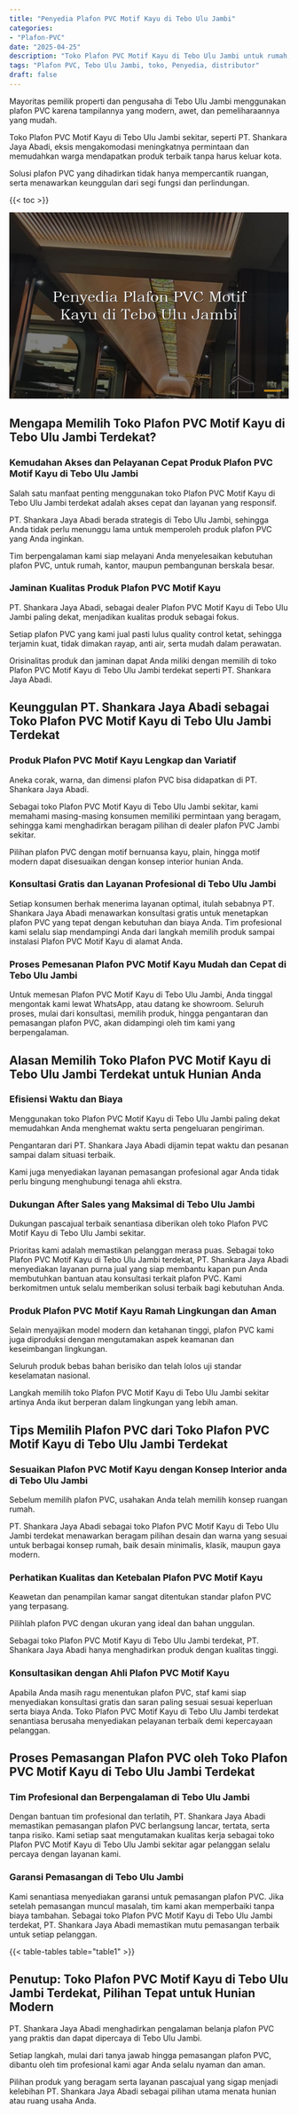 ```yaml
---
title: "Penyedia Plafon PVC Motif Kayu di Tebo Ulu Jambi"
categories: 
- "Plafon-PVC"
date: "2025-04-25"
description: "Toko Plafon PVC Motif Kayu di Tebo Ulu Jambi untuk rumah, office, serta ritel. Produk berkualitas, pilihan motif, pilihan warna elegan, beserta jasa pemasangan ditangani oleh tenaga ahli ahli serta jaminan resmi!|Jasa penyediaan Plafon PVC Motif Kayu di Tebo Ulu Jambi bagi kebutuhan tempat tinggal, office, maupun gerai, dengan material unggulan dan penempatan oleh tim ahli serta jaminan resmi.|Pilihan Plafon PVC Motif Kayu di Tebo Ulu Jambi yang terbukti bagi rumah, perkantoran, dan ritel, bersama produk unggulan dan pemasangan ditangani oleh tenaga ahli ahli serta jaminan resmi.|Distribusi Plafon PVC Motif Kayu di Tebo Ulu Jambi untuk rumah, perkantoran, serta gerai, dengan plafon unggulan dan pemasangan ditangani oleh tim berpengalaman, disertai dengan jaminan resmi.}"
tags: "Plafon PVC, Tebo Ulu Jambi, toko, Penyedia, distributor"
draft: false
---
```


Mayoritas pemilik properti dan pengusaha di Tebo Ulu Jambi menggunakan plafon PVC karena tampilannya yang modern, awet, dan pemeliharaannya yang mudah.

Toko Plafon PVC Motif Kayu di Tebo Ulu Jambi sekitar, seperti PT. Shankara Jaya Abadi, eksis mengakomodasi meningkatnya permintaan dan memudahkan warga mendapatkan produk terbaik tanpa harus keluar kota.

Solusi plafon PVC yang dihadirkan tidak hanya mempercantik ruangan, serta menawarkan keunggulan dari segi fungsi dan perlindungan.

{{< toc >}}

![Penyedia Plafon PVC Motif Kayu di Tebo Ulu Jambi](/images/Plafon-PVC/Penyedia-Plafon-PVC-Motif-Kayu-di-Tebo-Ulu-Jambi.png)


## Mengapa Memilih Toko Plafon PVC Motif Kayu di Tebo Ulu Jambi Terdekat?

### Kemudahan Akses dan Pelayanan Cepat Produk Plafon PVC Motif Kayu di Tebo Ulu Jambi

Salah satu manfaat penting menggunakan toko Plafon PVC Motif Kayu di Tebo Ulu Jambi terdekat adalah akses cepat dan layanan yang responsif.

PT. Shankara Jaya Abadi berada strategis di Tebo Ulu Jambi, sehingga Anda tidak perlu menunggu lama untuk memperoleh produk plafon PVC yang Anda inginkan.

Tim berpengalaman kami siap melayani Anda menyelesaikan kebutuhan plafon PVC, untuk rumah, kantor, maupun pembangunan berskala besar.

### Jaminan Kualitas Produk Plafon PVC Motif Kayu

PT. Shankara Jaya Abadi, sebagai dealer Plafon PVC Motif Kayu di Tebo Ulu Jambi paling dekat, menjadikan kualitas produk sebagai fokus.

Setiap plafon PVC yang kami jual pasti lulus quality control ketat, sehingga terjamin kuat, tidak dimakan rayap, anti air, serta mudah dalam perawatan.

Orisinalitas produk dan jaminan dapat Anda miliki dengan memilih di toko Plafon PVC Motif Kayu di Tebo Ulu Jambi terdekat seperti PT. Shankara Jaya Abadi.

## Keunggulan PT. Shankara Jaya Abadi sebagai Toko Plafon PVC Motif Kayu di Tebo Ulu Jambi Terdekat

### Produk Plafon PVC Motif Kayu Lengkap dan Variatif

Aneka corak, warna, dan dimensi plafon PVC bisa didapatkan di PT. Shankara Jaya Abadi.

Sebagai toko Plafon PVC Motif Kayu di Tebo Ulu Jambi sekitar, kami memahami masing-masing konsumen memiliki permintaan yang beragam, sehingga kami menghadirkan beragam pilihan di dealer plafon PVC Jambi sekitar.

Pilihan plafon PVC dengan motif bernuansa kayu, plain, hingga motif modern dapat disesuaikan dengan konsep interior hunian Anda.

### Konsultasi Gratis dan Layanan Profesional di Tebo Ulu Jambi

Setiap konsumen berhak menerima layanan optimal, itulah sebabnya PT. Shankara Jaya Abadi menawarkan konsultasi gratis untuk menetapkan plafon PVC yang tepat dengan kebutuhan dan biaya Anda. Tim profesional kami selalu siap mendampingi Anda dari langkah memilih produk sampai instalasi Plafon PVC Motif Kayu di alamat Anda.

### Proses Pemesanan Plafon PVC Motif Kayu Mudah dan Cepat di Tebo Ulu Jambi

Untuk memesan Plafon PVC Motif Kayu di Tebo Ulu Jambi, Anda tinggal mengontak kami lewat WhatsApp, atau datang ke showroom. Seluruh proses, mulai dari konsultasi, memilih produk, hingga pengantaran dan pemasangan plafon PVC, akan didampingi oleh tim kami yang berpengalaman.

## Alasan Memilih Toko Plafon PVC Motif Kayu di Tebo Ulu Jambi Terdekat untuk Hunian Anda

### Efisiensi Waktu dan Biaya

Menggunakan toko Plafon PVC Motif Kayu di Tebo Ulu Jambi paling dekat memudahkan Anda menghemat waktu serta pengeluaran pengiriman.

Pengantaran dari PT. Shankara Jaya Abadi dijamin tepat waktu dan pesanan sampai dalam situasi terbaik.

Kami juga menyediakan layanan pemasangan profesional agar Anda tidak perlu bingung menghubungi tenaga ahli ekstra.

### Dukungan After Sales yang Maksimal di Tebo Ulu Jambi

Dukungan pascajual terbaik senantiasa diberikan oleh toko Plafon PVC Motif Kayu di Tebo Ulu Jambi sekitar.

Prioritas kami adalah memastikan pelanggan merasa puas. Sebagai toko Plafon PVC Motif Kayu di Tebo Ulu Jambi terdekat, PT. Shankara Jaya Abadi menyediakan layanan purna jual yang siap membantu kapan pun Anda membutuhkan bantuan atau konsultasi terkait plafon PVC. Kami berkomitmen untuk selalu memberikan solusi terbaik bagi kebutuhan Anda.

### Produk Plafon PVC Motif Kayu Ramah Lingkungan dan Aman

Selain menyajikan model modern dan ketahanan tinggi, plafon PVC kami juga diproduksi dengan mengutamakan aspek keamanan dan keseimbangan lingkungan.

Seluruh produk bebas bahan berisiko dan telah lolos uji standar keselamatan nasional.

Langkah memilih toko Plafon PVC Motif Kayu di Tebo Ulu Jambi sekitar artinya Anda ikut berperan dalam lingkungan yang lebih aman.

## Tips Memilih Plafon PVC dari Toko Plafon PVC Motif Kayu di Tebo Ulu Jambi Terdekat

### Sesuaikan Plafon PVC Motif Kayu dengan Konsep Interior anda di Tebo Ulu Jambi

Sebelum memilih plafon PVC, usahakan Anda telah memilih konsep ruangan rumah.

PT. Shankara Jaya Abadi sebagai toko Plafon PVC Motif Kayu di Tebo Ulu Jambi terdekat menawarkan beragam pilihan desain dan warna yang sesuai untuk berbagai konsep rumah, baik desain minimalis, klasik, maupun gaya modern.

### Perhatikan Kualitas dan Ketebalan Plafon PVC Motif Kayu

Keawetan dan penampilan kamar sangat ditentukan standar plafon PVC yang terpasang.

Pilihlah plafon PVC dengan ukuran yang ideal dan bahan unggulan.

Sebagai toko Plafon PVC Motif Kayu di Tebo Ulu Jambi terdekat, PT. Shankara Jaya Abadi hanya menghadirkan produk dengan kualitas tinggi.

### Konsultasikan dengan Ahli Plafon PVC Motif Kayu

Apabila Anda masih ragu menentukan plafon PVC, staf kami siap menyediakan konsultasi gratis dan saran paling sesuai sesuai keperluan serta biaya Anda. Toko Plafon PVC Motif Kayu di Tebo Ulu Jambi terdekat senantiasa berusaha menyediakan pelayanan terbaik demi kepercayaan pelanggan.

## Proses Pemasangan Plafon PVC oleh Toko Plafon PVC Motif Kayu di Tebo Ulu Jambi Terdekat

### Tim Profesional dan Berpengalaman di Tebo Ulu Jambi

Dengan bantuan tim profesional dan terlatih, PT. Shankara Jaya Abadi memastikan pemasangan plafon PVC berlangsung lancar, tertata, serta tanpa risiko. Kami setiap saat mengutamakan kualitas kerja sebagai toko Plafon PVC Motif Kayu di Tebo Ulu Jambi sekitar agar pelanggan selalu percaya dengan layanan kami.

### Garansi Pemasangan di Tebo Ulu Jambi

Kami senantiasa menyediakan garansi untuk pemasangan plafon PVC. Jika setelah pemasangan muncul masalah, tim kami akan memperbaiki tanpa biaya tambahan. Sebagai toko Plafon PVC Motif Kayu di Tebo Ulu Jambi terdekat, PT. Shankara Jaya Abadi memastikan mutu pemasangan terbaik untuk setiap pelanggan.

{{< table-tables table="table1" >}}

## Penutup: Toko Plafon PVC Motif Kayu di Tebo Ulu Jambi Terdekat, Pilihan Tepat untuk Hunian Modern

PT. Shankara Jaya Abadi menghadirkan pengalaman belanja plafon PVC yang praktis dan dapat dipercaya di Tebo Ulu Jambi.

Setiap langkah, mulai dari tanya jawab hingga pemasangan plafon PVC, dibantu oleh tim profesional kami agar Anda selalu nyaman dan aman.

Pilihan produk yang beragam serta layanan pascajual yang sigap menjadi kelebihan PT. Shankara Jaya Abadi sebagai pilihan utama menata hunian atau ruang usaha Anda.